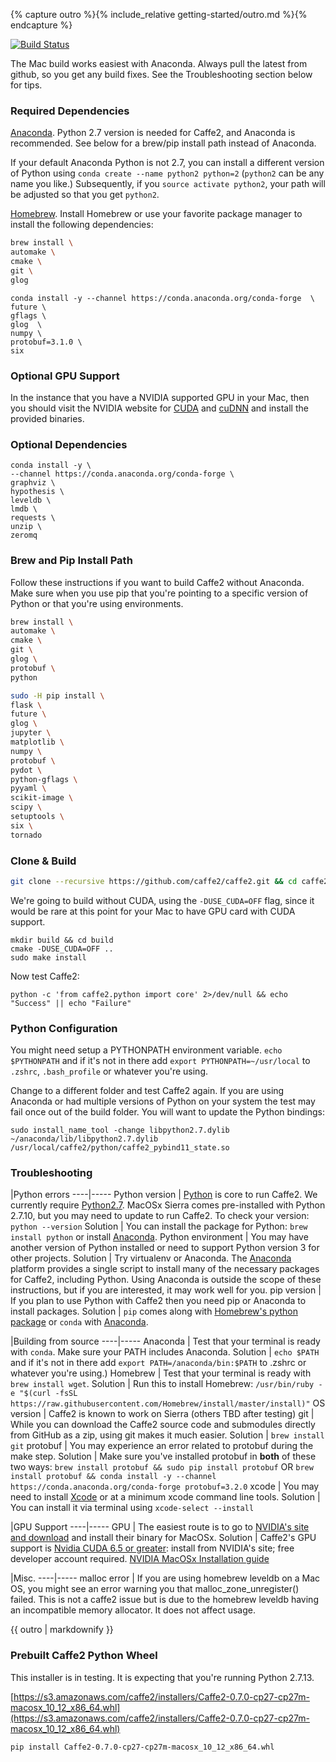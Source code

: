 {% capture outro %}{% include_relative getting-started/outro.md %}{% endcapture %}

<block class="mac compile" />

[![Build Status](https://travis-ci.org/caffe2/caffe2.svg?branch=master)](https://travis-ci.org/caffe2/caffe2)

The Mac build works easiest with Anaconda. Always pull the latest from github, so you get any build fixes. See the Troubleshooting section below for tips.

### Required Dependencies

[Anaconda](https://www.continuum.io/downloads). Python 2.7 version is needed for Caffe2, and Anaconda is recommended. See below for a brew/pip install path instead of Anaconda.

If your default Anaconda Python is not 2.7, you can install a different version of Python using `conda create --name python2 python=2` (`python2` can be any name you like.)  Subsequently, if you `source activate python2`, your path will be adjusted so that you get `python2`.

[Homebrew](https://brew.sh/). Install Homebrew or use your favorite package manager to install the following dependencies:

```bash
brew install \
automake \
cmake \
git \
glog
```

```
conda install -y --channel https://conda.anaconda.org/conda-forge  \
future \
gflags \
glog  \
numpy \
protobuf=3.1.0 \
six
```

### Optional GPU Support

In the instance that you have a NVIDIA supported GPU in your Mac, then you should visit the NVIDIA website for [CUDA](https://developer.nvidia.com/cuda-downloads) and [cuDNN](https://developer.nvidia.com/cudnn) and install the provided binaries.

### Optional Dependencies

```
conda install -y \
--channel https://conda.anaconda.org/conda-forge \
graphviz \
hypothesis \
leveldb \
lmdb \
requests \
unzip \
zeromq
```

### Brew and Pip Install Path

Follow these instructions if you want to build Caffe2 without Anaconda. Make sure when you use pip that you're pointing to a specific version of Python or that you're using environments.

```bash
brew install \
automake \
cmake \
git \
glog \
protobuf \
python
```

```bash
sudo -H pip install \
flask \
future \
glog \
jupyter \
matplotlib \
numpy \
protobuf \
pydot \
python-gflags \
pyyaml \
scikit-image \
scipy \
setuptools \
six \
tornado
```

### Clone & Build

```bash
git clone --recursive https://github.com/caffe2/caffe2.git && cd caffe2
```

We're going to build without CUDA, using the `-DUSE_CUDA=OFF` flag, since it would be rare at this point for your Mac to have GPU card with CUDA support.

```
mkdir build && cd build
cmake -DUSE_CUDA=OFF ..
sudo make install
```

Now test Caffe2:

```
python -c 'from caffe2.python import core' 2>/dev/null && echo "Success" || echo "Failure"
```

### Python Configuration

You might need setup a PYTHONPATH environment variable. `echo $PYTHONPATH` and if it's not in there add `export PYTHONPATH=~/usr/local` to `.zshrc`, `.bash_profile` or whatever you're using.

Change to a different folder and test Caffe2 again. If you are using Anaconda or had multiple versions of Python on your system the test may fail once out of the build folder. You will want to update the Python bindings:

```
sudo install_name_tool -change libpython2.7.dylib ~/anaconda/lib/libpython2.7.dylib /usr/local/caffe2/python/caffe2_pybind11_state.so
```

### Troubleshooting

|Python errors
----|-----
Python version | [Python](https://www.python.org/) is core to run Caffe2. We currently require [Python2.7](https://www.python.org/download/releases/2.7/). MacOSx Sierra comes pre-installed with Python 2.7.10, but you may need to update to run Caffe2. To check your version: `python --version`
Solution | You can install the package for Python: `brew install python` or install [Anaconda](https://www.continuum.io/downloads).
Python environment | You may have another version of Python installed or need to support Python version 3 for other projects.
Solution | Try virtualenv or Anaconda. The [Anaconda](https://www.continuum.io/downloads) platform provides a single script to install many of the necessary packages for Caffe2, including Python. Using Anaconda is outside the scope of these instructions, but if you are interested, it may work well for you.
pip version | If you plan to use Python with Caffe2 then you need pip or Anaconda to install packages.
Solution | `pip` comes along with [Homebrew's python package](https://brew.sh/) or `conda` with [Anaconda](https://www.continuum.io/downloads).

|Building from source
----|-----
Anaconda | Test that your terminal is ready with `conda`. Make sure your PATH includes Anaconda.
Solution | `echo $PATH` and if it's not in there add `export PATH=/anaconda/bin:$PATH` to .zshrc or whatever you're using.)
Homebrew | Test that your terminal is ready with `brew install wget`.
Solution | Run this to install Homebrew: `/usr/bin/ruby -e "$(curl -fsSL https://raw.githubusercontent.com/Homebrew/install/master/install)"`
OS version | Caffe2 is known to work on Sierra (others TBD after testing)
git | While you can download the Caffe2 source code and submodules directly from GitHub as a zip, using git makes it much easier.
Solution | `brew install git`
protobuf | You may experience an error related to protobuf during the make step.
Solution | Make sure you've installed protobuf in **both** of these two ways: `brew install protobuf && sudo pip install protobuf` OR `brew install protobuf && conda install -y --channel https://conda.anaconda.org/conda-forge protobuf=3.2.0`
xcode | You may need to install [Xcode](https://developer.apple.com/xcode/) or at a minimum xcode command line tools.
Solution | You can install it via terminal using `xcode-select --install`

|GPU Support
----|-----
GPU | The easiest route is to go to [NVIDIA's site and download](https://developer.nvidia.com/cuda-downloads) and install their binary for MacOSx.
Solution | Caffe2's GPU support is [Nvidia CUDA 6.5 or greater](https://developer.nvidia.com/cuda-zone): install from NVIDIA's site; free developer account required. [NVIDIA MacOSx Installation guide](http://docs.nvidia.com/cuda/cuda-installation-guide-mac-os-x/)

|Misc.
----|-----
malloc error | If you are using homebrew leveldb on a Mac OS, you might see an error warning you that malloc_zone_unregister() failed. This is not a caffe2 issue but is due to the homebrew leveldb having an incompatible memory allocator. It does not affect usage.

{{ outro | markdownify }}

<block class="mac prebuilt" />

### Prebuilt Caffe2 Python Wheel

This installer is in testing. It is expecting that you're running Python 2.7.13.

[https://s3.amazonaws.com/caffe2/installers/Caffe2-0.7.0-cp27-cp27m-macosx_10_12_x86_64.whl](https://s3.amazonaws.com/caffe2/installers/Caffe2-0.7.0-cp27-cp27m-macosx_10_12_x86_64.whl)

```bash
pip install Caffe2-0.7.0-cp27-cp27m-macosx_10_12_x86_64.whl
```

<block class="mac docker" />

<block class="mac cloud" />
